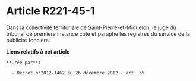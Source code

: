 # Article R221-45-1

Dans la collectivité territoriale de Saint-Pierre-et-Miquelon, le juge du tribunal de première instance cote et paraphe les
registres du service de la publicité foncière.

**Liens relatifs à cet article**

	**Créé par**:

	  - Décret n°2012-1462 du 26 décembre 2012 - art. 35
